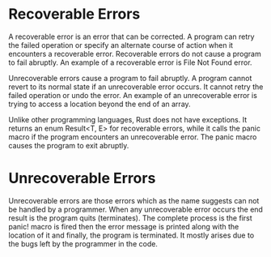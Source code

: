 <h1>Recoverable Errors</h1>


A recoverable error is an error that can be corrected. A program can retry the failed operation or specify an alternate course of action when it encounters a recoverable error. Recoverable errors do not cause a program to fail abruptly. An example of a recoverable error is File Not Found error.

Unrecoverable errors cause a program to fail abruptly. A program cannot revert to its normal state if an unrecoverable error occurs. It cannot retry the failed operation or undo the error. An example of an unrecoverable error is trying to access a location beyond the end of an array.

Unlike other programming languages, Rust does not have exceptions. It returns an enum Result<T, E> for recoverable errors, while it calls the panic macro if the program encounters an unrecoverable error. The panic macro causes the program to exit abruptly.


<h1>Unrecoverable Errors</h1>

Unrecoverable errors are those errors which as the name suggests can not be handled by a programmer. When any unrecoverable error occurs the end result is the program quits (terminates). The complete process is the first panic! macro is fired then the error message is printed along with the location of it and finally, the program is terminated. It mostly arises due to the bugs left by the programmer in the code.
